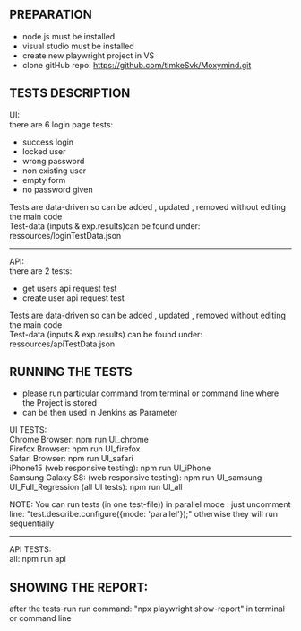 PREPARATION
------------
- node.js must be installed
- visual studio must be installed
- create new playwright project in VS
- clone gitHub repo:  https://github.com/timkeSvk/Moxymind.git


TESTS DESCRIPTION
-----------------
UI:  
there are 6 login page tests:

- success login
- locked user
- wrong password
- non existing user
- empty form
- no password given

Tests are data-driven so can be added , updated , removed without editing the main code  
Test-data (inputs & exp.results)can be found under: ressources/loginTestData.json  

*****
API:  
there are 2 tests:

- get users api request test
- create user api request test

Tests are data-driven so can be added , updated , removed without editing the main code  
Test-data (inputs & exp.results) can be found under: ressources/apiTestData.json


RUNNING THE TESTS  
------------------
- please run particular command from terminal or command line where the Project is stored
- can be then used in Jenkins as Parameter  

UI TESTS:  
Chrome Browser: npm run UI_chrome  
Firefox Browser: npm run UI_firefox  
Safari Browser: npm run UI_safari  
iPhone15 (web responsive testing): npm run UI_iPhone  
Samsung Galaxy S8: (web responsive testing): npm run UI_samsung  
UI_Full_Regression (all UI tests): npm run UI_all  

NOTE: You can run tests (in one test-file)) in parallel mode : just uncomment line: "test.describe.configure({mode: 'parallel'});" otherwise they will run sequentially
*****

API TESTS:  
all: npm run api

SHOWING THE REPORT:
--------------------
after the tests-run run command: "npx playwright show-report" in terminal or command line
